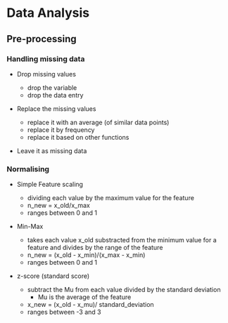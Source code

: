 
# Data Analysis 

## Pre-processing 

### Handling missing data

* Drop missing values
    * drop the variable 
    * drop the data entry

* Replace the missing values 
    * replace it with an average (of similar data points)
    * replace it by frequency
    * replace it based on other functions

* Leave it as missing data

### Normalising 

* Simple Feature scaling 
    * dividing each value by the maximum value for the feature 
    * n_new = x_old/x_max
    * ranges between 0 and 1

* Min-Max
    * takes each value x_old substracted from the minimum value for a feature and divides by the range of the feature
    * n_new = (x_old - x_min)/(x_max - x_min)
    * ranges between 0 and 1

* z-score (standard score)
    *   subtract the Mu from each value divided by the standard deviation
        * Mu is the average of the feature
    *   x_new = (x_old - x_mu)/ standard_deviation
    * ranges between -3 and 3 